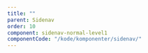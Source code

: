 ```yaml
---
title: ""
parent: Sidenav
order: 10
component: sidenav-normal-level1
componentCode: "/kode/komponenter/sidenav/"
---
```

